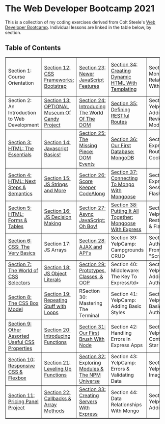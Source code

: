 # The Web Developer Bootcamp 2021
This is a collection of my coding exercises derived from Colt Steele's <a href="http://www.udemy.com/course/the-web-developer-bootcamp/">Web Developer Bootcamp</a>. Individual lessons are linked in the table below, by section.

## Table of Contents
<!-- Still to be added:



 -->

<table class="tftable" border="1">
        <tr>
                <td>Section 1: Course Orientation</td>
                <td><a href="https://github.com/jwhudnall/2021-web-dev-bootcamp/tree/main/section-12">Section 12: CSS Frameworks: Bootstrap</a></td>
                <td><a href="https://github.com/jwhudnall/2021-web-dev-bootcamp/tree/main/section-23">Section 23: Newer JavaScript Features</a></td>
                <td><a href="https://github.com/jwhudnall/2021-web-dev-bootcamp/tree/main/section-34">Section 34: Creating Dynamic HTML With
                        Templating</a></td>
                <td>Section 45: Mongo Relationships With Express</td>
                <td>Section 56: YelpCamp: Fancy Cluster Map</td>
        </tr>        
        <tr>
                <td>Section 2: An Introduction to Web Development</td>
                <td><a href="https://github.com/jwhudnall/2021-web-dev-bootcamp/tree/main/section-13">Section 13: OPTIONAL Museum Of Candy Project</a></td>
                <td><a href="https://github.com/jwhudnall/2021-web-dev-bootcamp/tree/main/section-24">Section 24: Introducing The World Of The DOM</a></td>
                <td><a href="https://github.com/jwhudnall/2021-web-dev-bootcamp/tree/main/section-35">Section 35: Defining RESTful Routes</a></td>
                <td>Section 46: YelpCamp: Adding The Reviews Model</td>
                <td>Section 57: YelpCamp: Styles Clean Up</td>
        </tr>
        <tr>
                <td><a href="https://github.com/jwhudnall/2021-web-dev-bootcamp/tree/main/section-03">Section 3: HTML: The Essentials</a></td>
                <td><a href="https://github.com/jwhudnall/2021-web-dev-bootcamp/tree/main/section-14">Section 14: Javascript Basics!</a></td>
                <td><a href="https://github.com/jwhudnall/2021-web-dev-bootcamp/tree/main/section-25">Section 25: The Missing Piece: DOM Events</a></td>
                <td><a href="https://github.com/jwhudnall/2021-web-dev-bootcamp/tree/main/section-36">Section 36: Our First Database: MongoDB</a></td>
                <td>Section 47: Express Router & Cookies</td>
                <td>Section 58: YelpCamp: Common Security Issues</td>
        </tr>
        <tr>
                <td><a href="https://github.com/jwhudnall/2021-web-dev-bootcamp/tree/main/section-04">Section 4: HTML: Next Steps & Semantics</a></td>
                <td><a href="https://github.com/jwhudnall/2021-web-dev-bootcamp/tree/main/section-15">Section 15: JS Strings and More</a></td>
                <td><a href="https://github.com/jwhudnall/2021-web-dev-bootcamp/tree/main/section-26">Section 26: Score Keeper CodeAlong</a></td>
                <td><a href="https://github.com/jwhudnall/2021-web-dev-bootcamp/tree/main/section-37">Section 37: Connecting To Mongo With Mongoose<a/></td>
                <td>Section 48: Express Session & Flash</td>
                <td>Section 59: YelpCamp: Deploying</td>
        </tr>
        <tr>
                <td><a href="https://github.com/jwhudnall/2021-web-dev-bootcamp/tree/main/section-05">Section 5: HTML: Forms & Tables</a></td>
                <td><a href="https://github.com/jwhudnall/2021-web-dev-bootcamp/tree/main/section-16">Section 16: JS Decision Making</a></td>
                <td><a href="https://github.com/jwhudnall/2021-web-dev-bootcamp/tree/main/section-27">Section 27: Async JavaScript: Oh Boy!</a></td>
                <td><a href="https://github.com/jwhudnall/2021-web-dev-bootcamp/tree/main/section-38/Mongoose_Express">Section 38: Putting It All Together: Mongoose With Express</a></td>
                <td>Section 49: YelpCamp: Restructuring & Flash</td>
        </tr>        
        <tr>
                <td><a href="https://github.com/jwhudnall/2021-web-dev-bootcamp/tree/main/section-06">Section 6: CSS: The Very Basics</a></td>
                <td>Section 17: JS Arrays</td>
                <td><a href="https://github.com/jwhudnall/2021-web-dev-bootcamp/tree/main/section-28">Section 28: AJAX and API's</a></td>
                <td>Section 39: YelpCamp: Campgrounds CRUD</td>
                <td>Section 50: Authentication From "Scratch"</td>
        </tr>
        <tr>
                <td><a href="https://github.com/jwhudnall/2021-web-dev-bootcamp/tree/main/section-07">Section 7: The World of CSS Selectors</a></td>
                <td><a href="https://github.com/jwhudnall/2021-web-dev-bootcamp/tree/main/section-18">Section 18: JS Object Literals<a/></td>
                <td><a href="https://github.com/jwhudnall/2021-web-dev-bootcamp/tree/main/section-29">Section 29: Prototypes, Classes, & OOP</a></td>
                <td>Section 40: Middleware: The Key To Express/td>
                <td>Section 51: YelpCamp: Adding In Authentication</td>
        </tr>
        <tr>
                <td><a href="https://github.com/jwhudnall/2021-web-dev-bootcamp/tree/main/section-08">Section 8: The CSS Box Model</a></td>
                <td><a href="https://github.com/jwhudnall/2021-web-dev-bootcamp/tree/main/section-19">Section 19: Repeating Stuff with Loops</a></td>
                <td>RSection 30: Mastering The Terminal</td>
                <td>Section 41: YelpCamp: Adding Basic Styles</td>
                <td>Section 52: YelpCamp: Basic Authorization</td>
        </tr>
        <tr>
                <td><a href="https://github.com/jwhudnall/2021-web-dev-bootcamp/tree/main/section-09">Section 9: Other Assorted Useful CSS Properties<a></td>
                <td><a href="https://github.com/jwhudnall/2021-web-dev-bootcamp/tree/main/section-20">Section 20: Introducing Functions</a></td>
                <td><a href="https://github.com/jwhudnall/2021-web-dev-bootcamp/tree/main/section-31">Section 31: Our First Brush With Node</a></td>
                <td>Section 42: Handling Errors In Express Apps</td>
                <td>Section 53: YelpCamp: Controllers & Star Ratings</td>
        </tr>        
        <tr>
                <td><a href="https://github.com/jwhudnall/2021-web-dev-bootcamp/tree/main/section-10">Section 10: Responsive CSS & Flexbox</a></td>
                <td><a href="https://github.com/jwhudnall/2021-web-dev-bootcamp/tree/main/section-21">Section 21: Leveling Up Functions</a></td>
                <td><a href="https://github.com/jwhudnall/2021-web-dev-bootcamp/tree/main/section-32">Section 32: Exploring Modules & The NPM
                        Universe</a></td>
                <td>Section 43: YelpCamp: Errors & Validating Data</td>
                <td>Section 54: YelpCamp: Image Upload</td>
        </tr>
        <tr>
                <td><a href="https://github.com/jwhudnall/2021-web-dev-bootcamp/tree/main/section-11">Section 11: Pricing Panel Project</a></td>
                <td><a href="https://github.com/jwhudnall/2021-web-dev-bootcamp/tree/main/section-22">Section 22: Callbacks & Array Methods</a></td>
                <td><a href="https://github.com/jwhudnall/2021-web-dev-bootcamp/tree/main/section-33/FirstApp">Section 33: Creating Servers With Express</a></td>
                <td>Section 44: Data Relationships With Mongo</td>
                <td>Section 55: YelpCamp: Adding Maps</td>
        </tr>
        </table>

